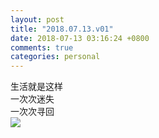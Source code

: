 ```yaml
---
layout: post
title: "2018.07.13.v01"
date: 2018-07-13 03:16:24 +0800
comments: true
categories: personal
---
```

生活就是这样  
一次次迷失  
一次次寻回  
![](http://wx2.sinaimg.cn/large/780bc50fgy1ft7oths668j21x51cpwxd.jpg)
